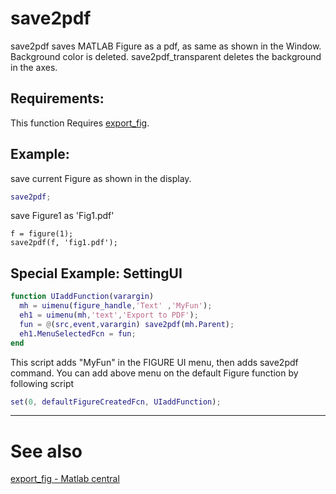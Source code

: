 # save2pdf
save2pdf saves MATLAB Figure as a pdf, as same as shown in the Window.
Background color is deleted.
save2pdf_transparent deletes the background in the axes.

## Requirements: 
This function Requires [export_fig](https://jp.mathworks.com/matlabcentral/fileexchange/23629-export_fig).

## Example: 

save current Figure as shown in the display.
```matlab
save2pdf;
```
save Figure1 as 'Fig1.pdf'
```
f = figure(1);
save2pdf(f, 'fig1.pdf');
```





## Special Example: SettingUI

```Matlab
function UIaddFunction(varargin)
  mh = uimenu(figure_handle,'Text' ,'MyFun');
  eh1 = uimenu(mh,'text','Export to PDF');
  fun = @(src,event,varargin) save2pdf(mh.Parent);
  eh1.MenuSelectedFcn = fun;
end
```

This script adds "MyFun" in the FIGURE UI menu, then adds save2pdf command. 
You can add above menu on the default Figure function by following script
```Matlab
set(0, defaultFigureCreatedFcn, UIaddFunction);
```



----------

# See also

[export_fig - Matlab central](https://jp.mathworks.com/matlabcentral/fileexchange/23629-export_fig)

